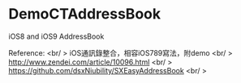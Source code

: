 # DemoCTAddressBook
iOS8 and iOS9 AddressBook

Reference: <br/ >
iOS通訊錄整合，相容iOS789寫法，附demo <br/ >
http://www.zendei.com/article/10096.html <br/ >
https://github.com/dsxNiubility/SXEasyAddressBook <br/ >
